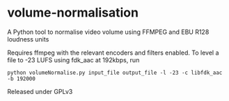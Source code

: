 volume-normalisation
====================

A Python tool to normalise video volume using FFMPEG and EBU R128 loudness units

Requires ffmpeg with the relevant encoders and filters enabled. To level a file to -23 LUFS using fdk_aac at 192kbps, run

    python volumeNormalise.py input_file output_file -l -23 -c libfdk_aac -b 192000

Released under GPLv3
